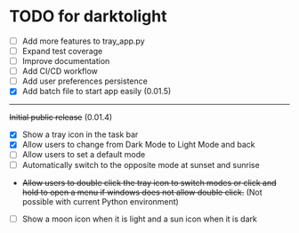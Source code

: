 # TODO for darktolight

- [ ] Add more features to tray_app.py
- [ ] Expand test coverage
- [ ] Improve documentation
- [ ] Add CI/CD workflow
- [ ] Add user preferences persistence
- [x] Add batch file to start app easily (0.01.5)

---

~~Initial public release~~ (0.01.4)
- [x] Show a tray icon in the task bar
- [x] Allow users to change from Dark Mode to Light Mode and back
- [ ] Allow users to set a default mode
- [ ] Automatically switch to the opposite mode at sunset and sunrise
- ~~Allow users to double click the tray icon to switch modes or click and hold to open a menu if windows does not allow double click.~~ (Not possible with current Python environment)
- [ ] Show a moon icon when it is light and a sun icon when it is dark
